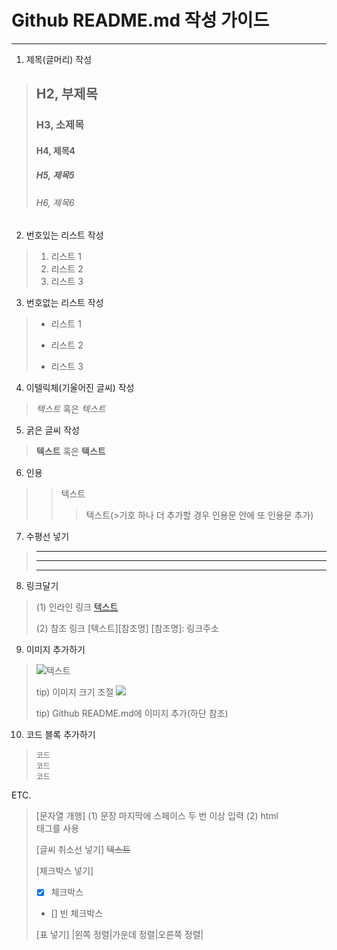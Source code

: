 # Github README.md 작성 가이드
  
---
  
1. 제목(글머리) 작성
>## H2, 부제목                            
>### H3, 소제목
>#### H4, 제목4
>##### H5, 제목5
>###### H6, 제목6
  
2. 번호있는 리스트 작성
>1. 리스트 1
>2. 리스트 2
>3. 리스트 3 
  
3. 번호없는 리스트 작성
>* 리스트 1
>- 리스트 2
>+ 리스트 3
  
4. 이텔릭체(기울어진 글씨) 작성
>*텍스트* 혹은 _텍스트_
  
5. 굵은 글씨 작성
>**텍스트** 혹은 __텍스트__
  
6. 인용
> >텍스트
> >>텍스트(>기호 하나 더 추가할 경우 인용문 안에 또 인용문 추가)
  
7. 수평선 넣기
>***
>---
>___
  
8. 링크달기
>(1) 인라인 링크
>[텍스트](링크주소)
>
>(2) 참조 링크
>[텍스트][참조명]
>[참조명]: 링크주소
  
9. 이미지 추가하기
>![텍스트](이미지링크)
>
>tip) 이미지 크기 조절
><img src="이미지 링크" width="너비" height="높이">
>
>tip) Github README.md에 이미지 추가(하단 참조)
  
10. 코드 블록 추가하기
>```
>코드
>코드
>코드
>```
  
ETC.
>[문자열 개행]
>(1) 문장 마지막에 스페이스 두 번 이상 입력
>(2) html <br> 태그를 사용
>
>[글씨 취소선 넣기]
>~~텍스트~~
>
>[체크박스 넣기]
>* [x] 체크박스
>* [] 빈 체크박스
>
>[표 넣기]
>|왼쪽 정렬|가운데 정렬|오른쪽 정렬|
>
  
